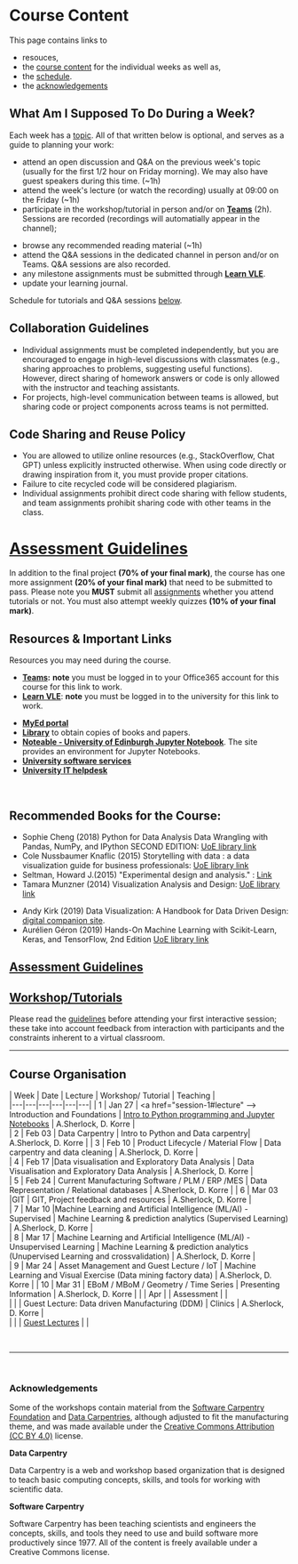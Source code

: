 
# Course Content 

This page contains links to 
* resouces, 
* the [course content](#course_organisation) for the individual weeks as well as, 
* the [schedule](#timetable).
* the [acknowledgements](#acknowledgements) 

## What Am I Supposed To Do During a Week? 

Each week has a [topic](#course_organisation). All of that written below is optional, and serves as a guide to planning your work: 

* attend an open discussion and Q&A on the previous week's topic (usually for the first 1/2 hour on Friday morning). We may also have guest speakers during this time. (~1h)
* attend the week's lecture (or watch the recording) usually at 09:00 on the Friday (~1h)
* participate in the workshop/tutorial in person and/or on **[Teams]()** (2h). <!--There is a channel for each tutorial group A and B. --> Sessions are recorded (recordings will automatially appear in the channel);
<!--* submit the week's quizzes via Teams and check your answers against the sample solutions (provided after submission) (~1h) -->
* browse any recommended reading material (~1h)
* attend the Q&A sessions in the dedicated channel in person and/or on Teams. Q&A sessions are also recorded.
* any milestone assignments must be submitted through **[Learn VLE](https://www.learn.ed.ac.uk/webapps/blackboard/content/listContentEditable.jsp?content_id=_6867286_1&course_id=_91471_1)**. 
* update your learning journal.

Schedule for tutorials and Q&A sessions [below](#timetable).
<br />

## Collaboration Guidelines

* Individual assignments must be completed independently, but you are encouraged to engage in high-level discussions with classmates (e.g., sharing approaches to problems, suggesting useful functions). However, direct sharing of homework answers or code is only allowed with the instructor and teaching assistants.
* For projects, high-level communication between teams is allowed, but sharing code or project components across teams is not permitted.

## Code Sharing and Reuse Policy

* You are allowed to utilize online resources (e.g., StackOverflow, Chat GPT) unless explicitly instructed otherwise. When using code directly or drawing inspiration from it, you must provide proper citations.
* Failure to cite recycled code will be considered plagiarism.
* Individual assignments prohibit direct code sharing with fellow students, and team assignments prohibit sharing code with other teams in the class.

# [Assessment Guidelines](assessment.md)

In addition to the final project **(70% of your final mark)**, the course has one more assignment **(20% of your final mark)** that need to be submitted to pass. Please note you **MUST** submit all [assignments](assessment.md) whether you attend tutorials or not. You must also attempt weekly quizzes **(10% of your final mark)**. 

<!--## Keeping a Learning Journal 

Students are expected to reflect upon their learning on a week by week basis. Learning can come from the lectures, from class discussions, from further reading, other assignments, talking with colleagues, business news etc.. The reflective learning journal is intended to consolidate learning and to help students consciously and intentionally develop Data Science skills. As Engineers, reflective writing might be new and a little bit confusing but there is a purpose for using it. Reflection has been shown to be a highly effective way of learning.

Your learning journal will be the basis on which we hold the discussion and Q&A each week.

This *[video](https://youtu.be/b1eEPp5VSIY)* gives a good overview of why to keep a learning journal. This *[paper](files/Integrating_Reflection_-_ASEE_2014_-_Final.pdf)* discusses the use of reflection in engineering education. -->

## Resources & Important Links

Resources you may need during the course. 

* **[Teams]([https://www.learn.ed.ac.uk/webapps/blackboard/content/listContentEditable.jsp?content_id=_6867286_1&course_id=_91471_1](https://teams.microsoft.com/l/meetup-join/19%3ameeting_ODVhZjcwY2UtYWY3Ny00MmU1LTk0ZTQtOTg3ZDAwNDU1ZTEw%40thread.v2/0?context=%7b%22Tid%22%3a%222e9f06b0-1669-4589-8789-10a06934dc61%22%2c%22Oid%22%3a%2269a6ec46-60d9-4c4e-99e5-c8561f10dbfb%22%7d)):** **note** you must be logged in to your Office365 account for this course for this link to work.   
* **[Learn VLE](https://www.learn.ed.ac.uk/webapps/blackboard/content/listContentEditable.jsp?content_id=_6867286_1&course_id=_91471_1)**: **note** you must be logged in to the university for this link to work.
<!-- * **[Book 1-on-1](https://datavisonline.youcanbook.me)**. The booking link will lapse from the end of each week's bookings, AND work again from Tues 14:00 when new bookings are available -->
* **[MyEd portal](https://www.myed.ed.ac.uk)**   
* **[Library](https://discovered.ed.ac.uk)** to obtain copies of books and papers. 
* **[Noteable - University of Edinburgh Jupyter Notebook](https://noteable.edina.ac.uk/launch)**. The site provides an environment for Jupyter Notebooks.  
* **[University software services](https://www.ed.ac.uk/information-services/computing/desktop-personal/software)**
* **[University IT helpdesk](https://www.ed.ac.uk/information-services/help-consultancy/contact-helpline)**

<!-- * **[VisGuides open discussion forum](https://visguides.org/)** about visualisation guidelines  
* **[Books](https://visualinteractivedata.github.io/res-books)** about visualization
* **[Blogs and Collections](https://visualinteractivedata.github.io/res-collections.html)** about visualization. -->
<br />

## Recommended Books for the Course: 

* Sophie Cheng (2018) Python for Data Analysis Data Wrangling with Pandas, NumPy, and IPython SECOND EDITION: [UoE library link](https://discovered.ed.ac.uk/permalink/44UOE_INST/1viuo5v/cdi_askewsholts_vlebooks_9781491957639)
* Cole Nussbaumer Knaflic (2015) Storytelling with data : a data visualization guide for business professionals: [UoE library link](https://discovered.ed.ac.uk/permalink/44UOE_INST/7g3mt6/alma9924023081002466)
* Seltman, Howard J.(2015) "Experimental design and analysis." : [Link](https://core.ac.uk/download/pdf/193254022.pdf)
* Tamara Munzner (2014) Visualization Analysis and Design: [UoE library link](https://discovered.ed.ac.uk/permalink/f/1njkql8/44UOE_ALMA51246510430002466)
<!-- * Alberto Cairo (2013) The Functional Art: An introduction to information graphics and visualization (Voices That Matter): [PDF preview pages](https://ptgmedia.pearsoncmg.com/images/9780321834737/samplepages/0321834739.pdf) &nbsp;|&nbsp; [UoE Library Link &mdash; hard copy](https://discovered.ed.ac.uk/permalink/f/gfso8q/44UOE_ALMA21114830170002466) &nbsp;|&nbsp; [UoE Library Link &mdash; soft copy](https://discovered.ed.ac.uk/permalink/f/gfso8q/44UOE_ALMA51285758880002466) -->
* Andy Kirk (2019) Data Visualization: A Handbook for Data Driven Design: [digital companion site](http://book.visualisingdata.com).
* Aurélien Géron (2019) Hands-On Machine Learning with Scikit-Learn, Keras, and TensorFlow, 2nd Edition [UoE library link](https://ed.primo.exlibrisgroup.com/discovery/fulldisplay?docid=cdi_proquest_ebookcentral_EBC4822582&context=PC&vid=44UOE_INST:44UOE_VU2&lang=en&search_scope=UoE&adaptor=Primo%20Central&tab=Everything&query=any,contains,Hands-On%20Machine%20Learning%20with%20Scikit-Learn,%20Keras,%20and%20TensorFlow,%202nd%20Edition&offset=0) 

## [Assessment Guidelines](assessment.md)

<!-- In addition to the final project, the course has **three** assignments that need to be submitted to pass. Please note you **MUST** submit all [assignments](assessment.md) whether you attend tutorials or not. You must also attempt weekly quizzes. -->

## [Workshop/Tutorials](tutorials.md) 

Please read the [guidelines](tutorials.md) before attending your first interactive session; these take into account feedback from interaction with participants and the constraints inherent to a virtual classroom. 

***


<a name = "course_organisation"></a>
## Course Organisation

|  Week | Date | Lecture | Workshop/ Tutorial  | Teaching  |    
|---|---|---|---|---|---|
| 1 |  Jan 27 |  <a href="session-1#lecture" --> Introduction and Foundations </a> | <a href="session-1#workshop">Intro to Python programming and Jupyter Notebooks</a>  | A.Sherlock, D. Korre  |  
| 2 | Feb 03  | <!--<a href="session-2#lecture">-->Data Carpentry  |  <!--<a href="session-2#workshop">-->Intro to Python and Data carpentry|  A.Sherlock, D. Korre  | 
| 3 | Feb 10  | <!--<a href="session-3#lecture">-->Product Lifecycle / Material Flow  | <!--<a href="session-3#workshop">--> Data carpentry and data cleaning |  A.Sherlock, D. Korre  |   
| 4 | Feb 17  |<!--<a href="session-4#lecture">-->Data visualisation and Exploratory Data Analysis  | <!--<a href="session-4#workshop">-->Data Visualisation and Exploratory Data Analysis |  A.Sherlock, D. Korre  |   
| 5 | Feb 24  | <!--<a href="session-5#lecture">-->Current Manufacturing Software / PLM / ERP /MES  | <!--<a href="session-5#workshop">--> Data Representation / Relational databases |  A.Sherlock, D. Korre  |
| 6 | Mar 03  |<!--<a href="session-6#lecture"> -->GIT  | <!--<a href="session-6#workshop">--> GIT, Project feedback and resources   | A.Sherlock, D. Korre  |    
| 7 | Mar 10 |<!--<a href="session-7#lecture"> -->Machine Learning and Artificial Intelligence (ML/AI) - Supervised   | <!--<a href="session-7#workshop">--> Machine Learning & prediction analytics (Supervised Learning)    | A.Sherlock, D. Korre  |   
| 8 | Mar 17  | <!--<a href="session-8#lecture"> -->Machine Learning and Artificial Intelligence (ML/AI) - Unsupervised Learning | <!--<a href="session-8#workshop">--> Machine Learning & prediction analytics (Unupervised Learning and crossvalidation)  | A.Sherlock, D. Korre   |   
| 9 | Mar 24  | <!--<a href="session-9#lecture">-->Asset Management and Guest Lecture / IoT  | <!--<a href="session-9#workshop">-->Machine Learning and Visual Exercise (Data mining factory data)   |  A.Sherlock, D. Korre  | 
| 10 | Mar 31  | EBoM / MBoM / Geometry / Time Series |  Presenting Information  | A.Sherlock, D. Korre   | 
|  | Apr  |   | <!--<a href="assessment">-->Assessment</a> |  |   
|  |   | Guest Lecture: Data driven Manufacturing (DDM) |  Clinics  | A.Sherlock, D. Korre   |   
|  |  | [Guest Lectures](guest.mdf) | |




<p>&nbsp;</p>

***

<!-- <a name = "timetable"></a>
## Timetable

* The same tutorial runs twice a week to have smaller tutorial groups. The groups are A and B in the schedule. At the beginning of the course, you should choose which group you are in. 
* A is running in the mornings, 
* B is running in the evenings (+ Saturday only in week 1) 
* __Please note there is an additional tutorial session during [week 1](../images/timetable_week1_only.png):__
  * T-1: Thurs 10-12:00 (BST)
  * T-2: Sat 09:30-11:30 (BST)
* There are 2 Lecture Q&As per week. They are opportunities for you to ask any question about course content and engage in public discussions with all of the participants. You may attend any or all Q&As. The content of these sessions depends on the participants asking questions. 
* __Note all times are BST__ -->

<!-- 
* Week 1 has a slighly different schedule than the other weeks. 
### Week 1
<img src = "../images/timetable_week1_only.png" alt = "Timetable &ndash; Interactive Sessions" height = "450" / -->

<a name = "timetable"></a>

<!--
### Weeks 1-9
<img src = "../images/timetable-interactive_sessions_copy.png" alt = "Timetable &ndash; Interactive Sessions" height = "450" /> -->

<br />
<a name =  "acknowledgements">

### Acknowledgements

Some of the workshops contain material from the [Software Carpentry Foundation](https://swcarpentry.github.io/) and [Data Carpentries](https://datacarpentry.org/), although adjusted to fit the manufacturing theme, and was made available under the [Creative Commons Attribution (CC BY 4.0)](https://creativecommons.org/licenses/by/4.0/legalcode) license.  

**Data Carpentry**

Data Carpentry is a web and workshop based organization that is designed to teach basic computing concepts, skills, and tools for working with scientific data. 

**Software Carpentry**

Software Carpentry has been teaching scientists and engineers the concepts, skills, and tools they need to use and build software more productively since 1977. All of the content is freely available under a Creative Commons license.



